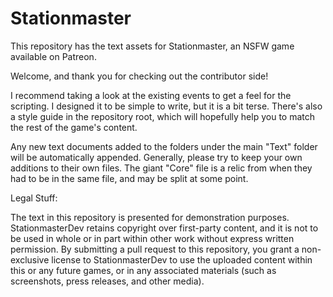 # Stationmaster

This repository has the text assets for Stationmaster, an NSFW game available on Patreon.

Welcome, and thank you for checking out the contributor side!

I recommend taking a look at the existing events to get a feel for the scripting. I designed it to be simple to write, but it is a bit terse. There's also a style guide in the repository root, which will hopefully help you to match the rest of the game's content.

Any new text documents added to the folders under the main "Text" folder will be automatically appended. Generally, please try to keep your own additions to their own files. The giant "Core" file is a relic from when they had to be in the same file, and may be split at some point.

Legal Stuff:

The text in this repository is presented for demonstration purposes. StationmasterDev retains copyright over first-party content, and it is not to be used in whole or in part within other work without express written permission. By submitting a pull request to this repository, you grant a non-exclusive license to StationmasterDev to use the uploaded content within this or any future games, or in any associated materials (such as screenshots, press releases, and other media).
